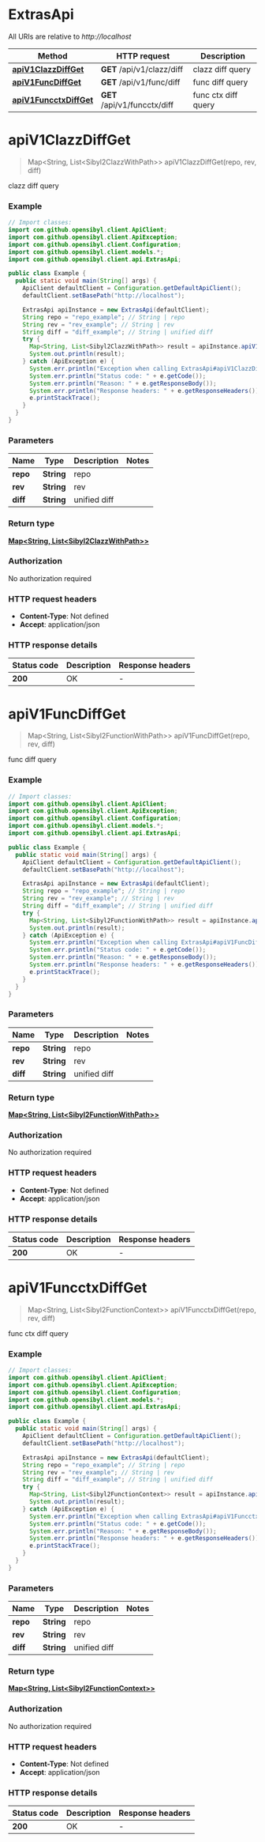 # ExtrasApi

All URIs are relative to *http://localhost*

| Method | HTTP request | Description |
|------------- | ------------- | -------------|
| [**apiV1ClazzDiffGet**](ExtrasApi.md#apiV1ClazzDiffGet) | **GET** /api/v1/clazz/diff | clazz diff query |
| [**apiV1FuncDiffGet**](ExtrasApi.md#apiV1FuncDiffGet) | **GET** /api/v1/func/diff | func diff query |
| [**apiV1FuncctxDiffGet**](ExtrasApi.md#apiV1FuncctxDiffGet) | **GET** /api/v1/funcctx/diff | func ctx diff query |


<a name="apiV1ClazzDiffGet"></a>
# **apiV1ClazzDiffGet**
> Map&lt;String, List&lt;Sibyl2ClazzWithPath&gt;&gt; apiV1ClazzDiffGet(repo, rev, diff)

clazz diff query

### Example
```java
// Import classes:
import com.github.opensibyl.client.ApiClient;
import com.github.opensibyl.client.ApiException;
import com.github.opensibyl.client.Configuration;
import com.github.opensibyl.client.models.*;
import com.github.opensibyl.client.api.ExtrasApi;

public class Example {
  public static void main(String[] args) {
    ApiClient defaultClient = Configuration.getDefaultApiClient();
    defaultClient.setBasePath("http://localhost");

    ExtrasApi apiInstance = new ExtrasApi(defaultClient);
    String repo = "repo_example"; // String | repo
    String rev = "rev_example"; // String | rev
    String diff = "diff_example"; // String | unified diff
    try {
      Map<String, List<Sibyl2ClazzWithPath>> result = apiInstance.apiV1ClazzDiffGet(repo, rev, diff);
      System.out.println(result);
    } catch (ApiException e) {
      System.err.println("Exception when calling ExtrasApi#apiV1ClazzDiffGet");
      System.err.println("Status code: " + e.getCode());
      System.err.println("Reason: " + e.getResponseBody());
      System.err.println("Response headers: " + e.getResponseHeaders());
      e.printStackTrace();
    }
  }
}
```

### Parameters

| Name | Type | Description  | Notes |
|------------- | ------------- | ------------- | -------------|
| **repo** | **String**| repo | |
| **rev** | **String**| rev | |
| **diff** | **String**| unified diff | |

### Return type

[**Map&lt;String, List&lt;Sibyl2ClazzWithPath&gt;&gt;**](List.md)

### Authorization

No authorization required

### HTTP request headers

 - **Content-Type**: Not defined
 - **Accept**: application/json

### HTTP response details
| Status code | Description | Response headers |
|-------------|-------------|------------------|
| **200** | OK |  -  |

<a name="apiV1FuncDiffGet"></a>
# **apiV1FuncDiffGet**
> Map&lt;String, List&lt;Sibyl2FunctionWithPath&gt;&gt; apiV1FuncDiffGet(repo, rev, diff)

func diff query

### Example
```java
// Import classes:
import com.github.opensibyl.client.ApiClient;
import com.github.opensibyl.client.ApiException;
import com.github.opensibyl.client.Configuration;
import com.github.opensibyl.client.models.*;
import com.github.opensibyl.client.api.ExtrasApi;

public class Example {
  public static void main(String[] args) {
    ApiClient defaultClient = Configuration.getDefaultApiClient();
    defaultClient.setBasePath("http://localhost");

    ExtrasApi apiInstance = new ExtrasApi(defaultClient);
    String repo = "repo_example"; // String | repo
    String rev = "rev_example"; // String | rev
    String diff = "diff_example"; // String | unified diff
    try {
      Map<String, List<Sibyl2FunctionWithPath>> result = apiInstance.apiV1FuncDiffGet(repo, rev, diff);
      System.out.println(result);
    } catch (ApiException e) {
      System.err.println("Exception when calling ExtrasApi#apiV1FuncDiffGet");
      System.err.println("Status code: " + e.getCode());
      System.err.println("Reason: " + e.getResponseBody());
      System.err.println("Response headers: " + e.getResponseHeaders());
      e.printStackTrace();
    }
  }
}
```

### Parameters

| Name | Type | Description  | Notes |
|------------- | ------------- | ------------- | -------------|
| **repo** | **String**| repo | |
| **rev** | **String**| rev | |
| **diff** | **String**| unified diff | |

### Return type

[**Map&lt;String, List&lt;Sibyl2FunctionWithPath&gt;&gt;**](List.md)

### Authorization

No authorization required

### HTTP request headers

 - **Content-Type**: Not defined
 - **Accept**: application/json

### HTTP response details
| Status code | Description | Response headers |
|-------------|-------------|------------------|
| **200** | OK |  -  |

<a name="apiV1FuncctxDiffGet"></a>
# **apiV1FuncctxDiffGet**
> Map&lt;String, List&lt;Sibyl2FunctionContext&gt;&gt; apiV1FuncctxDiffGet(repo, rev, diff)

func ctx diff query

### Example
```java
// Import classes:
import com.github.opensibyl.client.ApiClient;
import com.github.opensibyl.client.ApiException;
import com.github.opensibyl.client.Configuration;
import com.github.opensibyl.client.models.*;
import com.github.opensibyl.client.api.ExtrasApi;

public class Example {
  public static void main(String[] args) {
    ApiClient defaultClient = Configuration.getDefaultApiClient();
    defaultClient.setBasePath("http://localhost");

    ExtrasApi apiInstance = new ExtrasApi(defaultClient);
    String repo = "repo_example"; // String | repo
    String rev = "rev_example"; // String | rev
    String diff = "diff_example"; // String | unified diff
    try {
      Map<String, List<Sibyl2FunctionContext>> result = apiInstance.apiV1FuncctxDiffGet(repo, rev, diff);
      System.out.println(result);
    } catch (ApiException e) {
      System.err.println("Exception when calling ExtrasApi#apiV1FuncctxDiffGet");
      System.err.println("Status code: " + e.getCode());
      System.err.println("Reason: " + e.getResponseBody());
      System.err.println("Response headers: " + e.getResponseHeaders());
      e.printStackTrace();
    }
  }
}
```

### Parameters

| Name | Type | Description  | Notes |
|------------- | ------------- | ------------- | -------------|
| **repo** | **String**| repo | |
| **rev** | **String**| rev | |
| **diff** | **String**| unified diff | |

### Return type

[**Map&lt;String, List&lt;Sibyl2FunctionContext&gt;&gt;**](List.md)

### Authorization

No authorization required

### HTTP request headers

 - **Content-Type**: Not defined
 - **Accept**: application/json

### HTTP response details
| Status code | Description | Response headers |
|-------------|-------------|------------------|
| **200** | OK |  -  |

